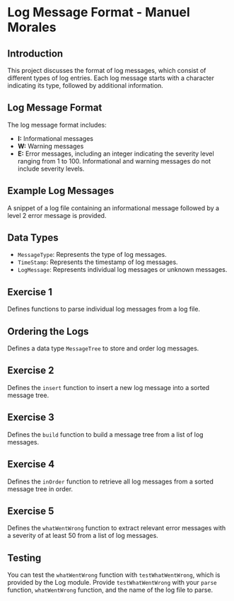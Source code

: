 # Log Message Format -  Manuel Morales

## Introduction
This project discusses the format of log messages, which consist of different types of log entries. Each log message starts with a character indicating its type, followed by additional information.

## Log Message Format
The log message format includes:
- **I:** Informational messages
- **W:** Warning messages
- **E:** Error messages, including an integer indicating the severity level ranging from 1 to 100. Informational and warning messages do not include severity levels.

## Example Log Messages
A snippet of a log file containing an informational message followed by a level 2 error message is provided.

## Data Types
- `MessageType`: Represents the type of log messages.
- `TimeStamp`: Represents the timestamp of log messages.
- `LogMessage`: Represents individual log messages or unknown messages.

## Exercise 1
Defines functions to parse individual log messages from a log file.

## Ordering the Logs
Defines a data type `MessageTree` to store and order log messages.

## Exercise 2
Defines the `insert` function to insert a new log message into a sorted message tree.

## Exercise 3
Defines the `build` function to build a message tree from a list of log messages.

## Exercise 4
Defines the `inOrder` function to retrieve all log messages from a sorted message tree in order.

## Exercise 5
Defines the `whatWentWrong` function to extract relevant error messages with a severity of at least 50 from a list of log messages.

## Testing
You can test the `whatWentWrong` function with `testWhatWentWrong`, which is provided by the Log module. Provide `testWhatWentWrong` with your `parse` function, `whatWentWrong` function, and the name of the log file to parse.
